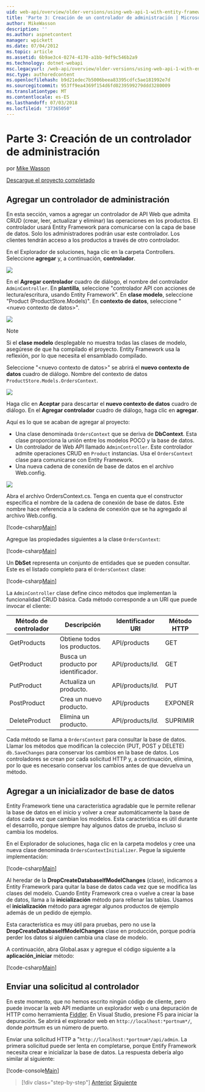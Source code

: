 ```yaml
---
uid: web-api/overview/older-versions/using-web-api-1-with-entity-framework-5/using-web-api-with-entity-framework-part-3
title: 'Parte 3: Creación de un controlador de administración | Microsoft Docs'
author: MikeWasson
description: ''
ms.author: aspnetcontent
manager: wpickett
ms.date: 07/04/2012
ms.topic: article
ms.assetid: 6b9ae3c4-0274-4170-a1bb-9df9c546b2a9
ms.technology: dotnet-webapi
msc.legacyurl: /web-api/overview/older-versions/using-web-api-1-with-entity-framework-5/using-web-api-with-entity-framework-part-3
msc.type: authoredcontent
ms.openlocfilehash: b9d21edec7b5006beea83395cdfc5ae181992e7d
ms.sourcegitcommit: 953ff9ea4369f154d6fd0239599279ddd3280009
ms.translationtype: MT
ms.contentlocale: es-ES
ms.lasthandoff: 07/03/2018
ms.locfileid: "37365050"
---
```

<a name="part-3-creating-an-admin-controller"></a>Parte 3: Creación de un controlador de administración
====================
por [Mike Wasson](https://github.com/MikeWasson)

[Descargue el proyecto completado](http://code.msdn.microsoft.com/ASP-NET-Web-API-with-afa30545)

## <a name="add-an-admin-controller"></a>Agregar un controlador de administración

En esta sección, vamos a agregar un controlador de API Web que admita CRUD (crear, leer, actualizar y eliminar) las operaciones en los productos. El controlador usará Entity Framework para comunicarse con la capa de base de datos. Solo los administradores podrán usar este controlador. Los clientes tendrán acceso a los productos a través de otro controlador.

En el Explorador de soluciones, haga clic en la carpeta Controllers. Seleccione **agregar** y, a continuación, **controlador**.

![](using-web-api-with-entity-framework-part-3/_static/image1.png)

En el **Agregar controlador** cuadro de diálogo, el nombre del controlador `AdminController`. En **plantilla**, seleccione &quot;controlador API con acciones de lectura/escritura, usando Entity Framework&quot;. En **clase modelo**, seleccione "Product (ProductStore.Models)". En **contexto de datos**, seleccione "&lt;nuevo contexto de datos&gt;".

![](using-web-api-with-entity-framework-part-3/_static/image2.png)

> [!NOTE]
> Si el **clase modelo** desplegable no muestra todas las clases de modelo, asegúrese de que ha compilado el proyecto. Entity Framework usa la reflexión, por lo que necesita el ensamblado compilado.


Seleccione "&lt;nuevo contexto de datos&gt;" se abrirá el **nuevo contexto de datos** cuadro de diálogo. Nombre del contexto de datos `ProductStore.Models.OrdersContext`.

![](using-web-api-with-entity-framework-part-3/_static/image3.png)

Haga clic en **Aceptar** para descartar el **nuevo contexto de datos** cuadro de diálogo. En el **Agregar controlador** cuadro de diálogo, haga clic en **agregar**.

Aquí es lo que se acaban de agregar al proyecto:

- Una clase denominada `OrdersContext` que se deriva de **DbContext**. Esta clase proporciona la unión entre los modelos POCO y la base de datos.
- Un controlador de Web API llamado `AdminController`. Este controlador admite operaciones CRUD en `Product` instancias. Usa el `OrdersContext` clase para comunicarse con Entity Framework.
- Una nueva cadena de conexión de base de datos en el archivo Web.config.

![](using-web-api-with-entity-framework-part-3/_static/image4.png)

Abra el archivo OrdersContext.cs. Tenga en cuenta que el constructor especifica el nombre de la cadena de conexión de base de datos. Este nombre hace referencia a la cadena de conexión que se ha agregado al archivo Web.config.

[!code-csharp[Main](using-web-api-with-entity-framework-part-3/samples/sample1.cs)]

Agregue las propiedades siguientes a la clase `OrdersContext`:

[!code-csharp[Main](using-web-api-with-entity-framework-part-3/samples/sample2.cs)]

Un **DbSet** representa un conjunto de entidades que se pueden consultar. Este es el listado completo para el `OrdersContext` clase:

[!code-csharp[Main](using-web-api-with-entity-framework-part-3/samples/sample3.cs)]

La `AdminController` clase define cinco métodos que implementan la funcionalidad CRUD básica. Cada método corresponde a un URI que puede invocar el cliente:

| Método de controlador | Descripción | Identificador URI | Método HTTP |
| --- | --- | --- | --- |
| GetProducts | Obtiene todos los productos. | API/products | GET |
| GetProduct | Busca un producto por identificador. | API/products/*Id.* | GET |
| PutProduct | Actualiza un producto. | API/products/*Id.* | PUT |
| PostProduct | Crea un nuevo producto. | API/products | EXPONER |
| DeleteProduct | Elimina un producto. | API/products/*Id.* | SUPRIMIR |

Cada método se llama a `OrdersContext` para consultar la base de datos. Llamar los métodos que modifican la colección (PUT, POST y DELETE) `db.SaveChanges` para conservar los cambios en la base de datos. Los controladores se crean por cada solicitud HTTP y, a continuación, elimina, por lo que es necesario conservar los cambios antes de que devuelva un método.

## <a name="add-a-database-initializer"></a>Agregar a un inicializador de base de datos

Entity Framework tiene una característica agradable que le permite rellenar la base de datos en el inicio y volver a crear automáticamente la base de datos cada vez que cambian los modelos. Esta característica es útil durante el desarrollo, porque siempre hay algunos datos de prueba, incluso si cambia los modelos.

En el Explorador de soluciones, haga clic en la carpeta modelos y cree una nueva clase denominada `OrdersContextInitializer`. Pegue la siguiente implementación:

[!code-csharp[Main](using-web-api-with-entity-framework-part-3/samples/sample4.cs)]

Al heredar de la **DropCreateDatabaseIfModelChanges** (clase), indicamos a Entity Framework para quitar la base de datos cada vez que se modifica las clases del modelo. Cuando Entity Framework crea o vuelve a crear la base de datos, llama a la **inicialización** método para rellenar las tablas. Usamos el **inicialización** método para agregar algunos productos de ejemplo además de un pedido de ejemplo.

Esta característica es muy útil para pruebas, pero no use la **DropCreateDatabaseIfModelChanges** clase en producción, porque podría perder los datos si alguien cambia una clase de modelo.

A continuación, abra Global.asax y agregue el código siguiente a la **aplicación\_iniciar** método:

[!code-csharp[Main](using-web-api-with-entity-framework-part-3/samples/sample5.cs)]

## <a name="send-a-request-to-the-controller"></a>Enviar una solicitud al controlador

En este momento, que no hemos escrito ningún código de cliente, pero puede invocar la web API mediante un explorador web o una depuración de HTTP como herramienta [Fiddler](http://www.fiddler2.com/fiddler2/). En Visual Studio, presione F5 para iniciar la depuración. Se abrirá el explorador web en `http://localhost:*portnum*/`, donde *portnum* es un número de puerto.

Enviar una solicitud HTTP a "`http://localhost:*portnum*/api/admin`. La primera solicitud puede ser lenta en completarse, porque Entify Framework necesita crear e inicializar la base de datos. La respuesta debería algo similar al siguiente:

[!code-console[Main](using-web-api-with-entity-framework-part-3/samples/sample6.cmd)]

> [!div class="step-by-step"]
> [Anterior](using-web-api-with-entity-framework-part-2.md)
> [Siguiente](using-web-api-with-entity-framework-part-4.md)
